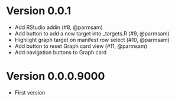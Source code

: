 # Version 0.0.1

* Add RStudio addin (#8, @parmsam)
* Add button to add a new target into _targets.R (#9, @parmsam)
* Highlight graph target on manifest row select (#10, @parmsam)
* Add button to reset Graph card view (#11, @parmsam)
* Add navigation buttons to Graph card

# Version 0.0.0.9000

* First version
